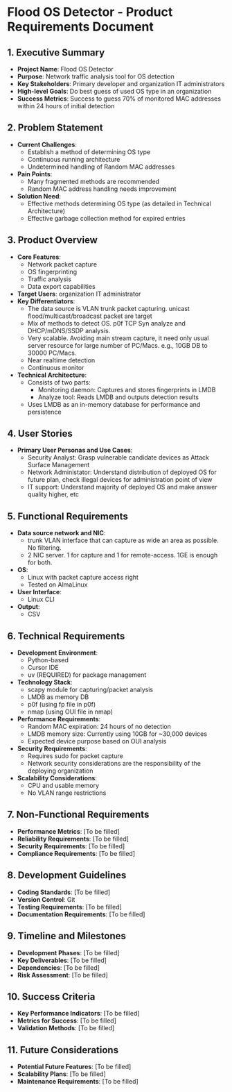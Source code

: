 # Flood OS Detector - Product Requirements Document

## 1. Executive Summary
- **Project Name**: Flood OS Detector
- **Purpose**: Network traffic analysis tool for OS detection
- **Key Stakeholders**: Primary developer and organization IT administrators
- **High-level Goals**: Do best guess of used OS type in an organization
- **Success Metrics**: Success to guess 70% of monitored MAC addresses within 24 hours of initial detection

## 2. Problem Statement
- **Current Challenges**: 
  - Establish a method of determining OS type
  - Continuous running architecture
  - Undetermined handling of Random MAC addresses
- **Pain Points**: 
  - Many fragmented methods are recommended
  - Random MAC address handling needs improvement
- **Solution Need**: 
  - Effective methods determining OS type (as detailed in Technical Architecture)
  - Effective garbage collection method for expired entries

## 3. Product Overview
- **Core Features**:
  - Network packet capture
  - OS fingerprinting
  - Traffic analysis
  - Data export capabilities
- **Target Users**: organization IT administrator
- **Key Differentiators**:
  - The data source is VLAN trunk packet capturing. unicast flood/multicast/broadcast packet are target
  - Mix of methods to detect OS. p0f TCP Syn analyze and DHCP/mDNS/SSDP analysis.
  - Very scalable. Avoiding main stream capture, it need only usual server resource for large number of PC/Macs. e.g., 10GB DB to 30000 PC/Macs.
  - Near realtime detection
  - Continuous monitor
- **Technical Architecture**:
  - Consists of two parts:
    - Monitoring daemon: Captures and stores fingerprints in LMDB
    - Analyze tool: Reads LMDB and outputs detection results
  - Uses LMDB as an in-memory database for performance and persistence

## 4. User Stories
- **Primary User Personas and Use Cases**:
  - Security Analyst: Grasp vulnerable candidate devices as Attack Surface Management
  - Network Administator: Understand distribution of deployed OS for future plan, check illegal devices for administration point of view
  - IT support: Understand majority of deployed OS and make answer quality higher, etc

## 5. Functional Requirements
- **Data source network and NIC**:
  - trunk VLAN interface that can capture as wide an area as possible. No filtering.
  - 2 NIC server. 1 for capture and 1 for remote-access. 1GE is enough for both.
- **OS**:
  - Linux with packet capture access right
  - Tested on AlmaLinux
- **User Interface**:
  - Linux CLI
- **Output**:
  - CSV

## 6. Technical Requirements
- **Development Environment**:
  - Python-based
  - Cursor IDE
  - uv (REQUIRED) for package management
- **Technology Stack**:
  - scapy module for capturing/packet analysis
  - LMDB as memory DB
  - p0f (using fp file in p0f)
  - nmap (using OUI file in nmap)
- **Performance Requirements**:
  - Random MAC expiration: 24 hours of no detection
  - LMDB memory size: Currently using 10GB for ~30,000 devices
  - Expected device purpose based on OUI analysis
- **Security Requirements**:
  - Requires sudo for packet capture
  - Network security considerations are the responsibility of the deploying organization
- **Scalability Considerations**:
  - CPU and usable memory
  - No VLAN range restrictions

## 7. Non-Functional Requirements
- **Performance Metrics**: [To be filled]
- **Reliability Requirements**: [To be filled]
- **Security Requirements**: [To be filled]
- **Compliance Requirements**: [To be filled]

## 8. Development Guidelines
- **Coding Standards**: [To be filled]
- **Version Control**: Git
- **Testing Requirements**: [To be filled]
- **Documentation Requirements**: [To be filled]

## 9. Timeline and Milestones
- **Development Phases**: [To be filled]
- **Key Deliverables**: [To be filled]
- **Dependencies**: [To be filled]
- **Risk Assessment**: [To be filled]

## 10. Success Criteria
- **Key Performance Indicators**: [To be filled]
- **Metrics for Success**: [To be filled]
- **Validation Methods**: [To be filled]

## 11. Future Considerations
- **Potential Future Features**: [To be filled]
- **Scalability Plans**: [To be filled]
- **Maintenance Requirements**: [To be filled] 